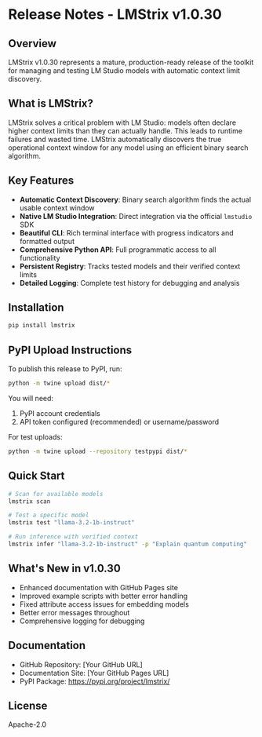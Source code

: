 # Release Notes - LMStrix v1.0.30

## Overview

LMStrix v1.0.30 represents a mature, production-ready release of the toolkit for managing and testing LM Studio models with automatic context limit discovery.

## What is LMStrix?

LMStrix solves a critical problem with LM Studio: models often declare higher context limits than they can actually handle. This leads to runtime failures and wasted time. LMStrix automatically discovers the true operational context window for any model using an efficient binary search algorithm.

## Key Features

- **Automatic Context Discovery**: Binary search algorithm finds the actual usable context window
- **Native LM Studio Integration**: Direct integration via the official `lmstudio` SDK
- **Beautiful CLI**: Rich terminal interface with progress indicators and formatted output
- **Comprehensive Python API**: Full programmatic access to all functionality
- **Persistent Registry**: Tracks tested models and their verified context limits
- **Detailed Logging**: Complete test history for debugging and analysis

## Installation

```bash
pip install lmstrix
```

## PyPI Upload Instructions

To publish this release to PyPI, run:

```bash
python -m twine upload dist/*
```

You will need:
1. PyPI account credentials
2. API token configured (recommended) or username/password

For test uploads:
```bash
python -m twine upload --repository testpypi dist/*
```

## Quick Start

```bash
# Scan for available models
lmstrix scan

# Test a specific model
lmstrix test "llama-3.2-1b-instruct"

# Run inference with verified context
lmstrix infer "llama-3.2-1b-instruct" -p "Explain quantum computing"
```

## What's New in v1.0.30

- Enhanced documentation with GitHub Pages site
- Improved example scripts with better error handling  
- Fixed attribute access issues for embedding models
- Better error messages throughout
- Comprehensive logging for debugging

## Documentation

- GitHub Repository: [Your GitHub URL]
- Documentation Site: [Your GitHub Pages URL]
- PyPI Package: https://pypi.org/project/lmstrix/

## License

Apache-2.0